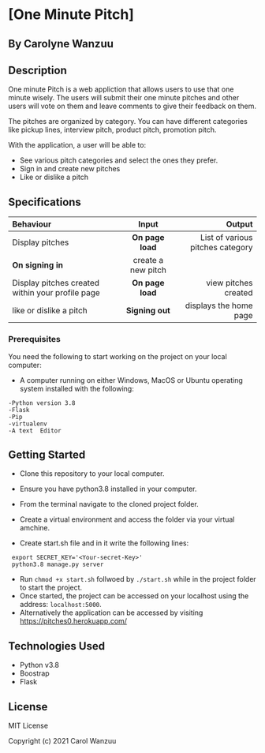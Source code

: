 # [One Minute Pitch]

## By Carolyne Wanzuu

## Description

One minute Pitch is a web appliction that allows users to use that one minute wisely. The users will submit their one minute pitches and other users will vote on them and leave comments to give their feedback on them.

The pitches are organized by category. You can have different categories like pickup lines, interview pitch, product pitch, promotion pitch.

With the application, a user will be able to:

* See various pitch categories and select the ones they prefer.
* Sign in and create new pitches
* Like or dislike a pitch

## Specifications
| Behaviour | Input | Output |
| :---------------- | :---------------: | ------------------: |
| Display pitches | **On page load** | List of various pitches category |
**On signing in** | create a new pitch|
| Display pitches created within your profile page | **On page load** | view pitches created |
| like or dislike a pitch| **Signing out** |displays the home page  |

### Prerequisites

You need the following to start working on the project on your local computer:

* A computer running on either Windows, MacOS or Ubuntu operating system installed with the following:

```
-Python version 3.8
-Flask
-Pip
-virtualenv
-A text  Editor
```

## Getting Started

* Clone this repository to your local computer.
* Ensure you have python3.8 installed in your computer.
* From the terminal navigate to the cloned project folder.
* Create a virtual environment and access the folder via your virtual amchine.

* Create start.sh file and in it write the following lines:
```
 export SECRET_KEY='<Your-secret-Key>'
 python3.8 manage.py server
```
* Run ```chmod +x start.sh``` follwoed by ``` ./start.sh ``` while in the project folder to start the project.
* Once started, the project can be accessed on your localhost using the address: ``` localhost:5000 ```.
* Alternatively the application can be accessed by visiting https://pitches0.herokuapp.com/

## Technologies Used

* Python v3.8
* Boostrap
* Flask


## License

MIT License

Copyright (c) 2021 Carol Wanzuu